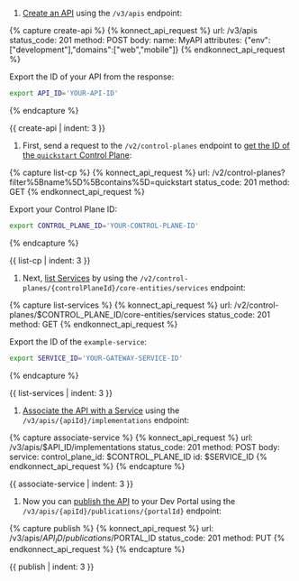 

1. [Create an API](/api/konnect/api-catalog/v3/#/operations/create-api) using the `/v3/apis` endpoint:
<!--vale off-->
{% capture create-api %}
{% konnect_api_request %}
url: /v3/apis
status_code: 201
method: POST
body:
    name: MyAPI
    attributes: {"env":["development"],"domains":["web","mobile"]}
{% endkonnect_api_request %}
<!--vale on-->
Export the ID of your API from the response:
```sh
export API_ID='YOUR-API-ID'
```
{% endcapture %}

{{ create-api | indent: 3 }}

1. First, send a request to the `/v2/control-planes` endpoint to [get the ID of the `quickstart` Control Plane](/api/konnect/control-planes/v2/#/operations/list-control-planes):
<!--vale off-->
{% capture list-cp %}
{% konnect_api_request %}
url: /v2/control-planes?filter%5Bname%5D%5Bcontains%5D=quickstart
status_code: 201
method: GET
{% endkonnect_api_request %}
<!--vale on-->
Export your Control Plane ID:
```sh
export CONTROL_PLANE_ID='YOUR-CONTROL-PLANE-ID'
```
{% endcapture %}

{{ list-cp | indent: 3 }}

1. Next, [list Services](/api/konnect/control-planes-config/v2/#/operations/list-service) by using the `/v2/control-planes/{controlPlaneId}/core-entities/services` endpoint:
<!--vale off-->
{% capture list-services %}
{% konnect_api_request %}
url: /v2/control-planes/$CONTROL_PLANE_ID/core-entities/services
status_code: 201
method: GET
{% endkonnect_api_request %}
<!--vale on-->
Export the ID of the `example-service`:
```sh
export SERVICE_ID='YOUR-GATEWAY-SERVICE-ID'
```
{% endcapture %}

{{ list-services | indent: 3 }}

1. [Associate the API with a Service](/api/konnect/api-catalog/v3/#/operations/create-api-implementation) using the `/v3/apis/{apiId}/implementations` endpoint:
<!--vale off-->
{% capture associate-service %}
{% konnect_api_request %}
url: /v3/apis/$API_ID/implementations
status_code: 201
method: POST
body:
    service:
        control_plane_id: $CONTROL_PLANE_ID
        id: $SERVICE_ID
{% endkonnect_api_request %}
{% endcapture %}

{{ associate-service | indent: 3 }}
<!--vale on-->

1. Now you can [publish the API](/api/konnect/api-catalog/v3/#/operations/publish-api-to-portal) to your Dev Portal using the `/v3/apis/{apiId}/publications/{portalId}` endpoint:
<!--vale off-->
{% capture publish %}
{% konnect_api_request %}
url: /v3/apis/$API_ID/publications/$PORTAL_ID
status_code: 201
method: PUT
{% endkonnect_api_request %}
{% endcapture %}

{{ publish | indent: 3 }}
<!--vale on-->